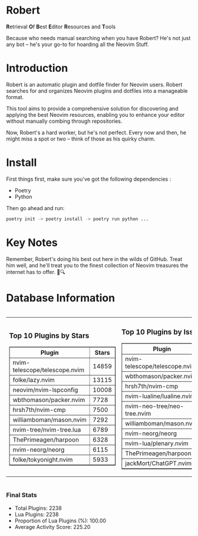 # Robert

**R**etrieval
**O**f
**B**est
**E**ditor
**R**esources and
**T**ools

Because who needs manual searching when you have Robert?
He's not just any bot – he's your go-to for hoarding all the Neovim Stuff.

# Introduction
Robert is an automatic plugin and dotfile finder for Neovim users. Robert searches for and organizes Neovim plugins and dotfiles into a manageable format.

This tool aims to provide a comprehensive solution for discovering and applying the best Neovim resources, enabling you to enhance your editor without manually combing through repositories.

Now, Robert's a hard worker, but he's not perfect. Every now and then, he might miss a spot or two – think of those as his quirky charm. 

# Install
 First things first, make sure you've got the following dependencies :
  - Poetry 
  - Python 

Then go ahead and run:

```bash
poetry init -> poetry install -> poetry run python ...
```
# Key Notes

Remember, Robert's doing his best out here in the wilds of GitHub. Treat him well, and he'll treat you to the finest collection of Neovim treasures the internet has to offer. 🎩🔍


# Database Information

<div style='display:flex;flex-direction:row;justify-content:space-between;'><table><tr><td><h3>Top 10 Plugins by Stars</h3><table border="1"><tr><th>Plugin</th><th>Stars</th></tr><tr><td>nvim-telescope/telescope.nvim</td><td>14859</td></tr><tr><td>folke/lazy.nvim</td><td>13115</td></tr><tr><td>neovim/nvim-lspconfig</td><td>10008</td></tr><tr><td>wbthomason/packer.nvim</td><td>7728</td></tr><tr><td>hrsh7th/nvim-cmp</td><td>7500</td></tr><tr><td>williamboman/mason.nvim</td><td>7292</td></tr><tr><td>nvim-tree/nvim-tree.lua</td><td>6789</td></tr><tr><td>ThePrimeagen/harpoon</td><td>6328</td></tr><tr><td>nvim-neorg/neorg</td><td>6115</td></tr><tr><td>folke/tokyonight.nvim</td><td>5933</td></tr></table></td><td><h3>Top 10 Plugins by Issues</h3><table border="1"><tr><th>Plugin</th><th>Issues</th></tr><tr><td>nvim-telescope/telescope.nvim</td><td>338</td></tr><tr><td>wbthomason/packer.nvim</td><td>306</td></tr><tr><td>hrsh7th/nvim-cmp</td><td>253</td></tr><tr><td>nvim-lualine/lualine.nvim</td><td>208</td></tr><tr><td>nvim-neo-tree/neo-tree.nvim</td><td>202</td></tr><tr><td>williamboman/mason.nvim</td><td>173</td></tr><tr><td>nvim-neorg/neorg</td><td>171</td></tr><tr><td>nvim-lua/plenary.nvim</td><td>131</td></tr><tr><td>ThePrimeagen/harpoon</td><td>112</td></tr><tr><td>jackMort/ChatGPT.nvim</td><td>104</td></tr></table></td><td><h3>Top 10 Plugins by Forks</h3><table border="1"><tr><th>Plugin</th><th>Forks</th></tr><tr><td>neovim/nvim-lspconfig</td><td>2036</td></tr><tr><td>nvim-telescope/telescope.nvim</td><td>811</td></tr><tr><td>nvim-tree/nvim-tree.lua</td><td>603</td></tr><tr><td>nvim-lualine/lualine.nvim</td><td>454</td></tr><tr><td>folke/tokyonight.nvim</td><td>391</td></tr><tr><td>hrsh7th/nvim-cmp</td><td>372</td></tr><tr><td>ThePrimeagen/harpoon</td><td>352</td></tr><tr><td>folke/lazy.nvim</td><td>314</td></tr><tr><td>jackMort/ChatGPT.nvim</td><td>307</td></tr><tr><td>nvimdev/lspsaga.nvim</td><td>284</td></tr></table></td></tr></table></div>

### Final Stats
- Total Plugins: 2238
- Lua Plugins: 2238
- Proportion of Lua Plugins (%): 100.00
- Average Activity Score: 225.20
